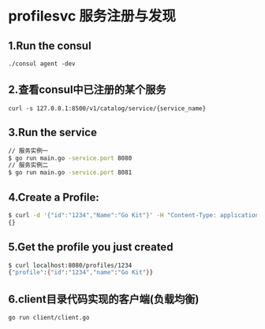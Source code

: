 # profilesvc 服务注册与发现

## 1.Run the consul
```
./consul agent -dev
```

## 2.查看consul中已注册的某个服务
```
curl -s 127.0.0.1:8500/v1/catalog/service/{service_name}
```

## 3.Run the  service
```bash
// 服务实例一
$ go run main.go -service.port 8080
// 服务实例二
$ go run main.go -service.port 8081
```

## 4.Create a Profile:

```bash
$ curl -d '{"id":"1234","Name":"Go Kit"}' -H "Content-Type: application/json" -X POST http://localhost:8080/profiles/
{}
```

## 5.Get the profile you just created

```bash
$ curl localhost:8080/profiles/1234
{"profile":{"id":"1234","name":"Go Kit"}}
```

## 6.client目录代码实现的客户端(负载均衡)
```
go run client/client.go
```